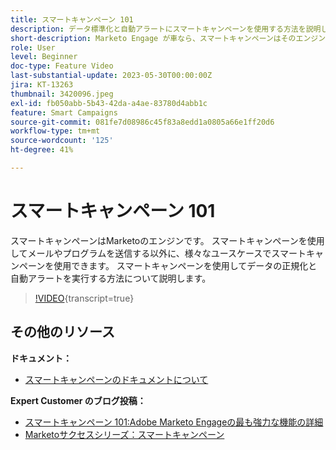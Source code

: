 ```yaml
---
title: スマートキャンペーン 101
description: データ標準化と自動アラートにスマートキャンペーンを使用する方法を説明します。
short-description: Marketo Engage が車なら、スマートキャンペーンはそのエンジンです。スマートキャンペーンは想像以上の効果を発揮し、簡単に使い始めることができます。
role: User
level: Beginner
doc-type: Feature Video
last-substantial-update: 2023-05-30T00:00:00Z
jira: KT-13263
thumbnail: 3420096.jpeg
exl-id: fb050abb-5b43-42da-a4ae-83780d4abb1c
feature: Smart Campaigns
source-git-commit: 081fe7d08986c45f83a8edd1a0805a66e1ff20d6
workflow-type: tm+mt
source-wordcount: '125'
ht-degree: 41%

---
```


# スマートキャンペーン 101

スマートキャンペーンはMarketoのエンジンです。 スマートキャンペーンを使用してメールやプログラムを送信する以外に、様々なユースケースでスマートキャンペーンを使用できます。 スマートキャンペーンを使用してデータの正規化と自動アラートを実行する方法について説明します。

>[!VIDEO](https://video.tv.adobe.com/v/3420096/?quality=12&learn=on){transcript=true}


## その他のリソース

**ドキュメント：**

* [ スマートキャンペーンのドキュメントについて ](https://experienceleague.adobe.com/docs/marketo/using/product-docs/core-marketo-concepts/smart-campaigns/understanding-smart-campaigns.html?lang=en)

**Expert Customer のブログ投稿：**

* [ スマートキャンペーン 101:Adobe Marketo Engageの最も強力な機能の詳細 ](https://nation.marketo.com/t5/product-blogs/smart-campaigns-101-a-deep-dive-into-adobe-marketo-engage-s-most/ba-p/313385#M1838)
* [Marketoサクセスシリーズ：スマートキャンペーン ](https://nation.marketo.com/t5/product-blogs/marketo-success-series-smart-campaigns/ba-p/306961)
